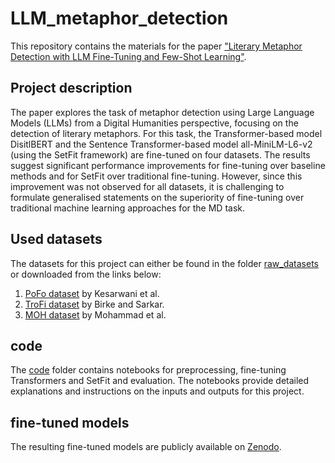 #  LLM_metaphor_detection
This repository contains the materials for the paper ["Literary Metaphor Detection with LLM Fine-Tuning and Few-Shot Learning"](/Literary_Metaphor_Detection_Spielberg.pdf). 

## Project description

The paper explores the task of metaphor detection using Large Language Models (LLMs) from a Digital Humanities perspective, focusing on the detection of literary metaphors.
For this task, the Transformer-based model DisitlBERT and the Sentence Transformer-based model all-MiniLM-L6-v2 (using the SetFit framework) are fine-tuned on four datasets. 
The results suggest significant performance improvements for fine-tuning over baseline methods and for SetFit over traditional fine-tuning. However, since this improvement was not observed for all datasets, it is challenging to formulate generalised statements on the superiority of fine-tuning over traditional machine learning approaches for the MD task.

## Used datasets
The datasets for this project can either be found in the folder [raw_datasets](raw_datasets/) or downloaded from the links below:
1. [PoFo dataset](https://www.site.uottawa.ca/~diana/resources/metaphor/type1_metaphor_annotated.txt) by Kesarwani et al.
2. [TroFi dataset](https://github.com/YU-NLPLab/DeepMet/blob/master/data/TroFi/TroFi_formatted_all3737.csv) by Birke and Sarkar.
3. [MOH dataset](https://github.com/YU-NLPLab/DeepMet/blob/master/data/MOH-X/MOH-X_formatted_svo_cleaned.csv) by Mohammad et al.

## code
The [code](code/) folder contains notebooks for preprocessing, fine-tuning Transformers and SetFit and evaluation. The notebooks provide detailed explanations and instructions on the inputs and outputs for this project.

## fine-tuned models
The resulting fine-tuned models are publicly available on [Zenodo](https://doi.org/10.5281/zenodo.11624278).
